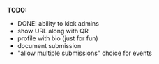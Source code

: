 
**TODO:**
- DONE! ability to kick admins
- show URL along with QR
- profile with bio (just for fun)
- document submission
- "allow multiple submissions" choice for events
